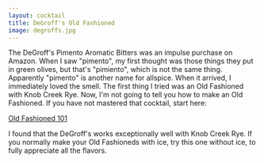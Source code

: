 ```yaml
---
layout: cocktail
title: DeGroff's Old Fashioned
image: degroffs.jpg
---
```

The DeGroff's Pimento Aromatic Bitters was an impulse purchase on Amazon. When I saw "pimento",
my first thought was those things they put in green olives, but that's "pimiento", which is not the
same thing. Apparently "pimento" is another name for allspice. When it arrived, I immediately loved
the smell. The first thing I tried was an Old Fashioned with Knob Creek Rye. Now, I'm not going to
tell you how to make an Old Fashioned. If you have not mastered that cocktail, start here:

[Old Fashioned 101][1]

I found that the DeGroff's works exceptionally well with Knob Creek Rye. If you normally make
your Old Fashioneds with ice, try this one without ice, to fully appreciate all the flavors.

[1]: http://oldfashioned101.com


